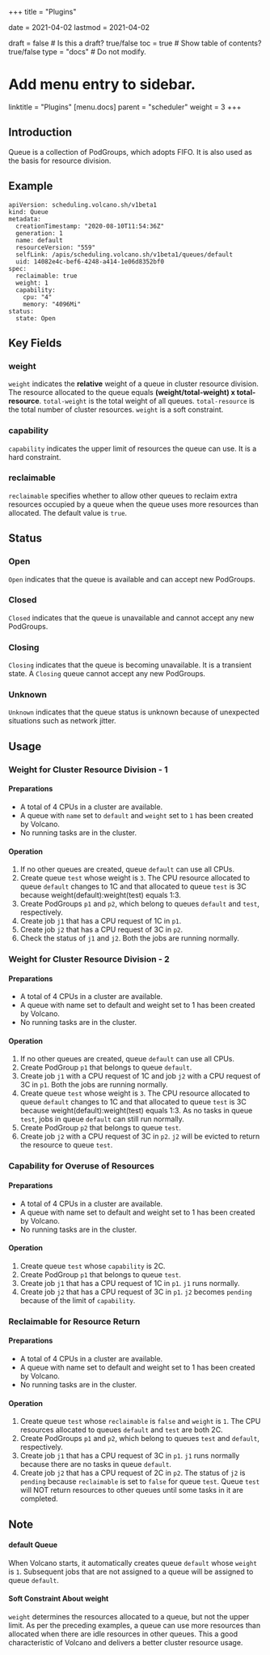 +++
title =  "Plugins"


date = 2021-04-02
lastmod = 2021-04-02

draft = false  # Is this a draft? true/false
toc = true  # Show table of contents? true/false
type = "docs"  # Do not modify.

# Add menu entry to sidebar.
linktitle = "Plugins"
[menu.docs]
  parent = "scheduler"
  weight = 3
+++

## Introduction
Queue is a collection of PodGroups, which adopts FIFO. It is also used as the basis for resource division.
## Example
```shell
apiVersion: scheduling.volcano.sh/v1beta1
kind: Queue
metadata:
  creationTimestamp: "2020-08-10T11:54:36Z"
  generation: 1
  name: default
  resourceVersion: "559"
  selfLink: /apis/scheduling.volcano.sh/v1beta1/queues/default
  uid: 14082e4c-bef6-4248-a414-1e06d8352bf0
spec:
  reclaimable: true
  weight: 1
  capability:
    cpu: "4"
    memory: "4096Mi"
status:
  state: Open
```
## Key Fields
### weight
`weight` indicates the **relative** weight of a queue in cluster resource division. The resource allocated to the queue equals **(weight/total-weight) x total-resource**. `total-weight` is the total weight of all queues. `total-resource` is the total number of cluster resources. `weight` is a soft constraint.
### capability
`capability` indicates the upper limit of resources the queue can use. It is a hard constraint.
### reclaimable
`reclaimable` specifies whether to allow other queues to reclaim extra resources occupied by a queue when the queue uses more resources than allocated. The default value is `true`.
## Status
### Open
`Open` indicates that the queue is available and can accept new PodGroups.
### Closed
`Closed` indicates that the queue is unavailable and cannot accept any new PodGroups.
### Closing
`Closing` indicates that the queue is becoming unavailable. It is a transient state. A `Closing` queue cannot accept any new PodGroups.
### Unknown
`Unknown` indicates that the queue status is unknown because of unexpected situations such as network jitter.
## Usage
### Weight for Cluster Resource Division - 1
#### Preparations

* A total of 4 CPUs in a cluster are available.
* A queue with `name` set to `default` and `weight` set to `1` has been created by Volcano.
* No running tasks are in the cluster.

#### Operation

1. If no other queues are created, queue `default` can use all CPUs.
2. Create queue `test` whose weight is `3`. The CPU resource allocated to queue `default` changes to 1C and that allocated to queue `test` is 3C because weight(default):weight(test) equals 1:3.
3. Create PodGroups `p1` and `p2`, which belong to queues `default` and `test`, respectively.
4. Create job `j1` that has a CPU request of 1C in `p1`.
5. Create job `j2` that has a CPU request of 3C in `p2`.
6. Check the status of `j1` and `j2`. Both the jobs are running normally. 
   
### Weight for Cluster Resource Division - 2
#### Preparations

* A total of 4 CPUs in a cluster are available.
* A queue with name set to default and weight set to 1 has been created by Volcano.
* No running tasks are in the cluster.

#### Operation

1. If no other queues are created, queue `default` can use all CPUs.
2. Create PodGroup `p1` that belongs to queue `default`.
3. Create job `j1` with a CPU request of 1C and job `j2` with a CPU request of 3C in `p1`. Both the jobs are running normally.
4. Create queue `test` whose weight is `3`. The CPU resource allocated to queue `default` changes to 1C and that allocated to queue `test` is 3C because weight(default):weight(test) equals 1:3. As no tasks in queue `test`, jobs in queue `default` can still run normally.
5. Create PodGroup `p2` that belongs to queue `test`.
6. Create job `j2` with a CPU request of 3C in `p2`. `j2` will be evicted to return the resource to queue `test`.

### Capability for Overuse of Resources
#### Preparations

* A total of 4 CPUs in a cluster are available.
* A queue with name set to default and weight set to 1 has been created by Volcano.
* No running tasks are in the cluster.

#### Operation

1. Create queue `test` whose `capability` is 2C.
2. Create PodGroup `p1` that belongs to queue `test`.
3. Create job `j1` that has a CPU request of 1C in `p1`. `j1` runs normally.
4. Create job `j2` that has a CPU request of 3C in `p1`. `j2` becomes `pending` because of the limit of `capability`.

### Reclaimable for Resource Return
#### Preparations

* A total of 4 CPUs in a cluster are available.
* A queue with name set to default and weight set to 1 has been created by Volcano.
* No running tasks are in the cluster.

#### Operation

1. Create queue `test` whose `reclaimable` is `false` and `weight` is `1`. The CPU resources allocated to queues `default` and 
`test` are both 2C.
2. Create PodGroups `p1` and `p2`, which belong to queues `test` and `default`, respectively.
3. Create job `j1` that has a CPU request of 3C in `p1`. `j1` runs normally because there are no tasks in queue `default`.
4. Create job `j2` that has a CPU request of 2C in `p2`. The status of `j2` is `pending` because `reclaimable` is set to `false` for queue `test`. Queue `test` will NOT return resources to other queues until some tasks in it are completed.
  
## Note
#### default Queue
When Volcano starts, it automatically creates queue `default` whose `weight` is `1`. Subsequent jobs that are not assigned to a queue will be assigned to queue `default`.
#### Soft Constraint About weight
`weight` determines the resources allocated to a queue, but not the upper limit. As per the preceding examples, a queue can use more resources than allocated when there are idle resources in other queues. This a good characteristic of Volcano and delivers a better cluster resource usage.
